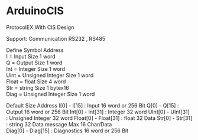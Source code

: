 # ArduinoCIS 


ProtocolEX With CIS Design

Support:
Communication RS232 , RS485 

Define Symbol Address                                     
I = Input               Size 1 word       
Q = Output              Size 1 word        
Int = Integer           Size 1 word        
Uint = Unsigned Integer Size 1 word        
Float = float           Size 4 word        
Str = string            Size 1 bytex16     
Diag = Unsigned Integer Size 1 word        

Default Size Address 
I[0] - I[15]  : Input 16 word or 256 Bit
Q[0] - Q[15]  : Output 16 word or  256 Bit
Int[0] - Int[31]  : Integer 32 word 
UInt[0] - UInt[31]  : Unsigned Integer 32 word 
Float[0] - Float[31] : float 32 Data
Str[0] - Str[31] : string 32 Data message Max 16 Char/Data  
Diag[0] - Diag[15] : Diagnostics 16 word or  256 Bit
